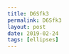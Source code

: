 ```yaml
---
title: D6Sfk3
permalink: D6Sfk3
layout: post
date: 2019-02-24
tags: [ellipses]
---
```


```latex\listoffigures
```